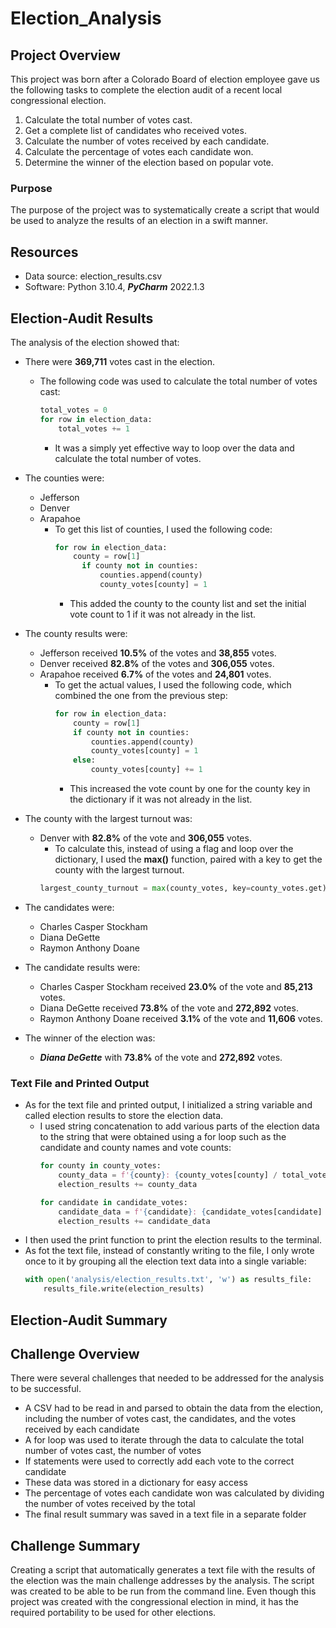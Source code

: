 # Election_Analysis

## Project Overview
This project was born after a Colorado Board of election employee gave us the following tasks to complete the 
election  audit of a recent local congressional election.

1. Calculate the total number of votes cast.
2. Get a complete list of candidates who received votes.
3. Calculate the number of votes received by each candidate.
4. Calculate the percentage of votes each candidate won.
5. Determine the winner of the election based on popular vote.

### Purpose
The purpose of the project was to systematically create a script that would be used to analyze the results of an
election in a swift manner.

## Resources
- Data source: election_results.csv
- Software: Python 3.10.4, ***PyCharm*** 2022.1.3

## Election-Audit Results
The analysis of the election showed that:
- There were **369,711** votes cast in the election.
  - The following code was used to calculate the total number of votes cast:
    ```python
    total_votes = 0
    for row in election_data:
        total_votes += 1
    ```
    - It was a simply yet effective way to loop over the data and calculate the total number of votes.
- The counties were:
  - Jefferson
  - Denver
  - Arapahoe
    - To get this list of counties, I used the following code:
      ```python
      for row in election_data:
          county = row[1]
            if county not in counties:
                counties.append(county)
                county_votes[county] = 1
      ```
      - This added the county to the county list and set the initial vote count to 1 if it was not already in the list.
- The county results were:
  - Jefferson received **10.5%** of the votes and **38,855** votes.
  - Denver received **82.8%** of the votes and **306,055** votes.
  - Arapahoe received **6.7%** of the votes and **24,801** votes.
    - To get the actual values, I used the following code, which combined the one from the previous step:
      ```python
      for row in election_data:
          county = row[1]
          if county not in counties:
              counties.append(county)
              county_votes[county] = 1
          else:
              county_votes[county] += 1
      ```
      - This increased the vote count by one for the county key in the dictionary if it was not already in the list.

- The county with the largest turnout was:
  - Denver with **82.8%** of the vote and **306,055** votes.
    - To calculate this, instead of using a flag and loop over the dictionary, I used the **max()** function, paired
    with a key to get the county with the largest turnout.
    ```python
    largest_county_turnout = max(county_votes, key=county_votes.get)
    ```
- The candidates were:
  - Charles Casper Stockham
  - Diana DeGette
  - Raymon Anthony Doane
- The candidate results were:
  - Charles Casper Stockham received **23.0%** of the vote and **85,213** votes.
  - Diana DeGette received **73.8%** of the vote and **272,892** votes.
  - Raymon Anthony Doane received **3.1%** of the vote and **11,606** votes.
- The winner of the election was:
  - ***Diana DeGette*** with **73.8%** of the vote and **272,892** votes.

### Text File and Printed Output
- As for the text file and printed output, I initialized a string variable and called election results to store
the election data.
  - I used string concatenation to add various parts of the election data to the string that were obtained using a for
  loop such as the candidate and county names and vote counts:
    ```python
    for county in county_votes:
        county_data = f'{county}: {county_votes[county] / total_votes:.1%} ({county_votes[county]:,})\n'
        election_results += county_data
    
    for candidate in candidate_votes:
        candidate_data = f'{candidate}: {candidate_votes[candidate] / total_votes:.1%} ({candidate_votes[candidate]:,})\n'
        election_results += candidate_data
    ```
- I then used the print function to print the election results to the terminal.
- As fot the text file, instead of constantly writing to the file,  I only wrote once to it by grouping all the election
text data into a single variable:
  ```python
  with open('analysis/election_results.txt', 'w') as results_file:
      results_file.write(election_results)
  ```

## Election-Audit Summary

## Challenge Overview
There were several challenges that needed to be addressed for the analysis to be successful.
- A CSV had to be read in and parsed to obtain the data from the election, including the number of votes cast,
the candidates, and the votes received by each candidate
- A for loop was used to iterate through the data to calculate the total number of votes cast, the number of votes
- If statements were used to correctly add each vote to the correct candidate
- These data was stored in a dictionary for easy access
- The percentage of votes each candidate won was calculated by dividing the number of votes received by the total
- The final result summary was saved in a text file in a separate folder

## Challenge Summary
Creating a script that automatically generates a text file with the results of the election was the main challenge
addresses by the analysis. The script was created to be able to be run from the command line. Even though this project
was created with the congressional election in mind, it has the required portability to be used for other elections.